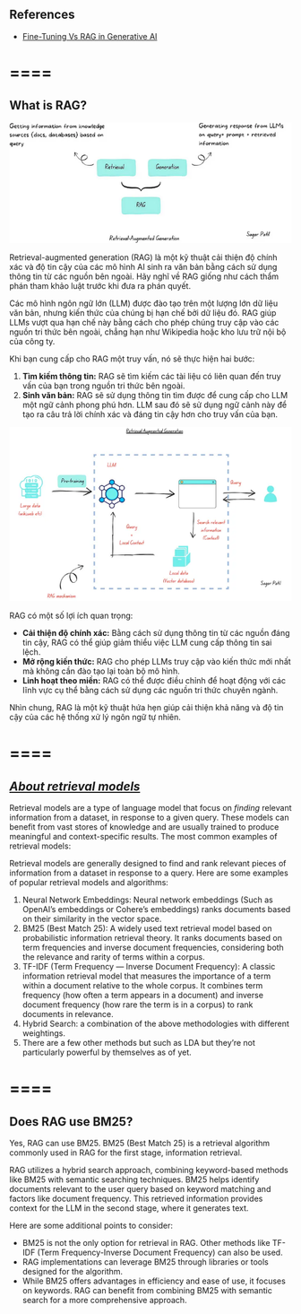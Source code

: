 ## References
- [Fine-Tuning Vs RAG in Generative AI](https://ai.plainenglish.io/fine-tuning-vs-rag-in-generative-ai-64d592eca407)

====
====

## What is RAG?

![](RAG-1.png)

Retrieval-augmented generation (RAG) là một kỹ thuật cải thiện độ chính xác và độ tin cậy của các mô hình AI sinh ra văn bản bằng cách sử dụng thông tin từ các nguồn bên ngoài. Hãy nghĩ về RAG giống như cách thẩm phán tham khảo luật trước khi đưa ra phán quyết.

Các mô hình ngôn ngữ lớn (LLM) được đào tạo trên một lượng lớn dữ liệu văn bản, nhưng kiến thức của chúng bị hạn chế bởi dữ liệu đó. RAG giúp LLMs vượt qua hạn chế này bằng cách cho phép chúng truy cập vào các nguồn tri thức bên ngoài, chẳng hạn như Wikipedia hoặc kho lưu trữ nội bộ của công ty.

Khi bạn cung cấp cho RAG một truy vấn, nó sẽ thực hiện hai bước:

1. **Tìm kiếm thông tin:** RAG sẽ tìm kiếm các tài liệu có liên quan đến truy vấn của bạn trong nguồn tri thức bên ngoài.
2. **Sinh văn bản:** RAG sẽ sử dụng thông tin tìm được để cung cấp cho LLM một ngữ cảnh phong phú hơn. LLM sau đó sẽ sử dụng ngữ cảnh này để tạo ra câu trả lời chính xác và đáng tin cậy hơn cho truy vấn của bạn.

![](RAG-2.png)

RAG có một số lợi ích quan trọng:

* **Cải thiện độ chính xác:** Bằng cách sử dụng thông tin từ các nguồn đáng tin cậy, RAG có thể giúp giảm thiểu việc LLM cung cấp thông tin sai lệch.
* **Mở rộng kiến thức:** RAG cho phép LLMs truy cập vào kiến thức mới nhất mà không cần đào tạo lại toàn bộ mô hình.
* **Linh hoạt theo miền:** RAG có thể được điều chỉnh để hoạt động với các lĩnh vực cụ thể bằng cách sử dụng các nguồn tri thức chuyên ngành.

Nhìn chung, RAG là một kỹ thuật hứa hẹn giúp cải thiện khả năng và độ tin cậy của các hệ thống xử lý ngôn ngữ tự nhiên.

====
====

## [_About retrieval models_](https://colabdoge.medium.com/what-is-rag-retrieval-augmented-generation-b0afc5dd5e79)

Retrieval models are a type of language model that focus on _finding_ relevant information from a dataset, in response to a given query. These models can benefit from vast stores of knowledge and are usually trained to produce meaningful and context-specific results. The most common examples of retrieval models:

Retrieval models are generally designed to find and rank relevant pieces of information from a dataset in response to a query. Here are some examples of popular retrieval models and algorithms:

1.  Neural Network Embeddings: Neural network embeddings (Such as OpenAI’s embeddings or Cohere’s embeddings) ranks documents based on their similarity in the vector space.
2.  BM25 (Best Match 25): A widely used text retrieval model based on probabilistic information retrieval theory. It ranks documents based on term frequencies and inverse document frequencies, considering both the relevance and rarity of terms within a corpus.
3.  TF-IDF (Term Frequency — Inverse Document Frequency): A classic information retrieval model that measures the importance of a term within a document relative to the whole corpus. It combines term frequency (how often a term appears in a document) and inverse document frequency (how rare the term is in a corpus) to rank documents in relevance.
4.  Hybrid Search: a combination of the above methodologies with different weightings.
5.  There are a few other methods but such as LDA but they’re not particularly powerful by themselves as of yet.

====
====

## Does RAG use BM25?

Yes, RAG can use BM25.  BM25 (Best Match 25) is a retrieval algorithm commonly used in RAG for the first stage, information retrieval.

RAG utilizes a hybrid search approach, combining keyword-based methods like BM25 with semantic searching techniques. BM25 helps identify documents relevant to the user query based on keyword matching and factors like document frequency. This retrieved information provides context for the LLM in the second stage, where it generates text.

Here are some additional points to consider:

* BM25 is not the only option for retrieval in RAG. Other methods like TF-IDF (Term Frequency-Inverse Document Frequency) can also be used.
* RAG implementations can leverage BM25 through libraries or tools designed for the algorithm.
* While BM25 offers advantages in efficiency and ease of use, it focuses on keywords. RAG can benefit from combining BM25 with semantic search for a more comprehensive approach.